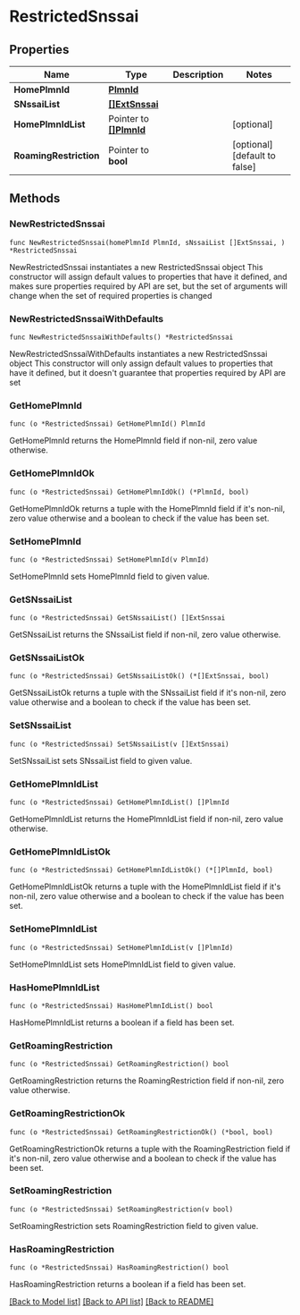 # RestrictedSnssai

## Properties

Name | Type | Description | Notes
------------ | ------------- | ------------- | -------------
**HomePlmnId** | [**PlmnId**](PlmnId.md) |  | 
**SNssaiList** | [**[]ExtSnssai**](ExtSnssai.md) |  | 
**HomePlmnIdList** | Pointer to [**[]PlmnId**](PlmnId.md) |  | [optional] 
**RoamingRestriction** | Pointer to **bool** |  | [optional] [default to false]

## Methods

### NewRestrictedSnssai

`func NewRestrictedSnssai(homePlmnId PlmnId, sNssaiList []ExtSnssai, ) *RestrictedSnssai`

NewRestrictedSnssai instantiates a new RestrictedSnssai object
This constructor will assign default values to properties that have it defined,
and makes sure properties required by API are set, but the set of arguments
will change when the set of required properties is changed

### NewRestrictedSnssaiWithDefaults

`func NewRestrictedSnssaiWithDefaults() *RestrictedSnssai`

NewRestrictedSnssaiWithDefaults instantiates a new RestrictedSnssai object
This constructor will only assign default values to properties that have it defined,
but it doesn't guarantee that properties required by API are set

### GetHomePlmnId

`func (o *RestrictedSnssai) GetHomePlmnId() PlmnId`

GetHomePlmnId returns the HomePlmnId field if non-nil, zero value otherwise.

### GetHomePlmnIdOk

`func (o *RestrictedSnssai) GetHomePlmnIdOk() (*PlmnId, bool)`

GetHomePlmnIdOk returns a tuple with the HomePlmnId field if it's non-nil, zero value otherwise
and a boolean to check if the value has been set.

### SetHomePlmnId

`func (o *RestrictedSnssai) SetHomePlmnId(v PlmnId)`

SetHomePlmnId sets HomePlmnId field to given value.


### GetSNssaiList

`func (o *RestrictedSnssai) GetSNssaiList() []ExtSnssai`

GetSNssaiList returns the SNssaiList field if non-nil, zero value otherwise.

### GetSNssaiListOk

`func (o *RestrictedSnssai) GetSNssaiListOk() (*[]ExtSnssai, bool)`

GetSNssaiListOk returns a tuple with the SNssaiList field if it's non-nil, zero value otherwise
and a boolean to check if the value has been set.

### SetSNssaiList

`func (o *RestrictedSnssai) SetSNssaiList(v []ExtSnssai)`

SetSNssaiList sets SNssaiList field to given value.


### GetHomePlmnIdList

`func (o *RestrictedSnssai) GetHomePlmnIdList() []PlmnId`

GetHomePlmnIdList returns the HomePlmnIdList field if non-nil, zero value otherwise.

### GetHomePlmnIdListOk

`func (o *RestrictedSnssai) GetHomePlmnIdListOk() (*[]PlmnId, bool)`

GetHomePlmnIdListOk returns a tuple with the HomePlmnIdList field if it's non-nil, zero value otherwise
and a boolean to check if the value has been set.

### SetHomePlmnIdList

`func (o *RestrictedSnssai) SetHomePlmnIdList(v []PlmnId)`

SetHomePlmnIdList sets HomePlmnIdList field to given value.

### HasHomePlmnIdList

`func (o *RestrictedSnssai) HasHomePlmnIdList() bool`

HasHomePlmnIdList returns a boolean if a field has been set.

### GetRoamingRestriction

`func (o *RestrictedSnssai) GetRoamingRestriction() bool`

GetRoamingRestriction returns the RoamingRestriction field if non-nil, zero value otherwise.

### GetRoamingRestrictionOk

`func (o *RestrictedSnssai) GetRoamingRestrictionOk() (*bool, bool)`

GetRoamingRestrictionOk returns a tuple with the RoamingRestriction field if it's non-nil, zero value otherwise
and a boolean to check if the value has been set.

### SetRoamingRestriction

`func (o *RestrictedSnssai) SetRoamingRestriction(v bool)`

SetRoamingRestriction sets RoamingRestriction field to given value.

### HasRoamingRestriction

`func (o *RestrictedSnssai) HasRoamingRestriction() bool`

HasRoamingRestriction returns a boolean if a field has been set.


[[Back to Model list]](../README.md#documentation-for-models) [[Back to API list]](../README.md#documentation-for-api-endpoints) [[Back to README]](../README.md)


